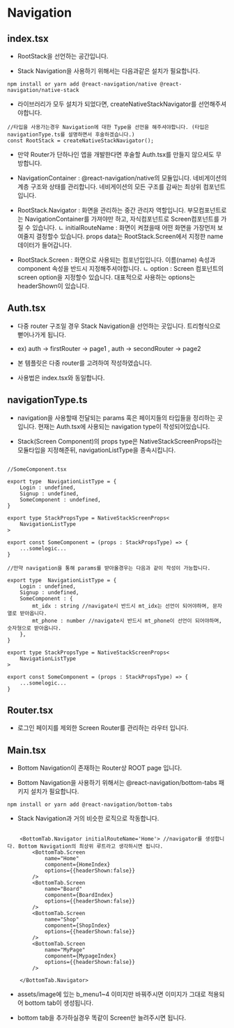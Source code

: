 # Navigation

## index.tsx
- RootStack을 선언하는 공간입니다.

- Stack Navigation을 사용하기 위해서는 다음과같은 설치가 필요합니다.

```
npm install or yarn add @react-navigation/native @react-navigation/native-stack

```

- 라이브러리가 모두 설치가 되었다면, createNativeStackNavigator를 선언해주셔야합니다.


```
//타입을 사용가는경우 Navigation에 대한 Type을 선언을 해주셔야합니다. (타입은 navigationType.ts를 설명하면서 후술하겠습니다.)
const RootStack = createNativeStackNavigator();

```
- 만약 Router가 단하나인 앱을 개발한다면 후술할 Auth.tsx를 만들지 않으셔도 무방합니다.

- NavigationContainer : @react-navigation/native의 모듈입니다. 네비게이션의 계층 구조와 상태를 관리합니다. 네비게이션의 모든 구조를 감싸는 최상위 컴포넌트 입니다.


- RootStack.Navigator : 화면을 관리하는 중간 관리자 역할입니다. 부모컴포넌트로는 NavigationContainer를 가져야만 하고, 자식컴포넌트로 Screen컴포넌트를 가질 수 있습니다.
ㄴ initialRouteName : 화면이 켜졌을때 어떤 화면을 가장먼저 보여줄지 결정할수 있습니다. props data는 RootStack.Screen에서 지정한 name 데이터가 들어갑니다.

- RootStack.Screen : 화면으로 사용되는 컴포넌입입니다. 이름(name) 속성과 component 속성을 반드시 지정해주셔야합니다.
ㄴ option : Screen 컴포넌트의 screen option을 지정할수 있습니다. 대표적으로 사용하는 options는 headerShown이 있습니다.

## Auth.tsx
- 다중 router 구조일 경우 Stack Navigation을 선언하는 곳입니다. 트리형식으로 뻗어나가게 됩니다.

- ex) auth -> firstRouter -> page1 , auth -> secondRouter -> page2

- 본 템플릿은 다중 router를 고려하여 작성하였습니다.

- 사용법은 index.tsx와 동일합니다.


## navigationType.ts
- navigation을 사용할때 전달되는 params 혹은 페이지들의 타입들을 정리하는 곳입니다. 현재는 Auth.tsx에 사용되는 navigation type이 작성되어있습니다.


- Stack(Screen Component)의 props type은 NativeStackScreenProps라는 모듈타입을 지정해준뒤, navigationListType을 종속시킵니다.
```

//SomeComponent.tsx

export type  NavigationListType = {
    Login : undefined,
    Signup : undefined,
    SomeComponent : undefined,
}

export type StackPropsType = NativeStackScreenProps<
    NavigationListType
>

export const SomeComponent = (props : StackPropsType) => {
    ...somelogic...
}

//만약 navigation을 통해 params를 받아올경우는 다음과 같이 작성이 가능합니다.

export type  NavigationListType = {
    Login : undefined,
    Signup : undefined,
    SomeComponent : {
        mt_idx : string //navigate시 반드시 mt_idx는 선언이 되어야하며, 문자열로 받아옵니다.
        mt_phone : number //navigate시 반드시 mt_phone이 선언이 되어야하며, 숫자형으로 받아옵니다.
    },
}

export type StackPropsType = NativeStackScreenProps<
    NavigationListType
>

export const SomeComponent = (props : StackPropsType) => {
    ...somelogic...
}

```

## Router.tsx
- 로그인 페이지를 제외한 Screen Router를 관리하는 라우터 입니다.

## Main.tsx
- Bottom Navigation이 존재하는 Router상 ROOT page 입니다.


- Bottom Navigation을 사용하기 위해서는 @react-navigation/bottom-tabs 패키지 설치가 필요합니다.
```
npm install or yarn add @react-navigation/bottom-tabs
```

- Stack Navigation과 거의 비슷한 로직으로 작동합니다.

```

    <BottomTab.Navigator initialRouteName='Home'> //navigator를 생성합니다. Bottom Navigation의 최상위 루트라고 생각하시면 됩니다.
        <BottomTab.Screen
            name="Home"
            component={HomeIndex}
            options={{headerShown:false}}
        />
        <BottomTab.Screen
            name="Board"
            component={BoardIndex}
            options={{headerShown:false}}
        />
        <BottomTab.Screen
            name="Shop"
            component={ShopIndex}
            options={{headerShown:false}}
        />
        <BottomTab.Screen
            name="MyPage"
            component={MypageIndex}
            options={{headerShown:false}}
        />

    </BottomTab.Navigator>

```

- assets/image에 있는 b_menu1~4 이미지만 바꿔주시면 이미지가 그대로 적용되어 bottom tab이 생성됩니다.


- bottom tab을 추가하실경우 똑같이 Screen만 늘려주시면 됩니다.


